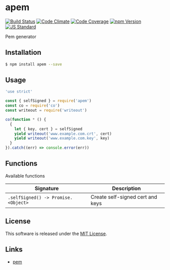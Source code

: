 apem
==========

<!---
This file is generated by ape-tmpl. Do not update manually.
--->

<!-- Badge Start -->
<a name="badges"></a>

[![Build Status][bd_travis_shield_url]][bd_travis_url]
[![Code Climate][bd_codeclimate_shield_url]][bd_codeclimate_url]
[![Code Coverage][bd_codeclimate_coverage_shield_url]][bd_codeclimate_url]
[![npm Version][bd_npm_shield_url]][bd_npm_url]
[![JS Standard][bd_standard_shield_url]][bd_standard_url]

[bd_repo_url]: https://github.com/a-labo/apem
[bd_travis_url]: http://travis-ci.org/a-labo/apem
[bd_travis_shield_url]: http://img.shields.io/travis/a-labo/apem.svg?style=flat
[bd_travis_com_url]: http://travis-ci.com/a-labo/apem
[bd_travis_com_shield_url]: https://api.travis-ci.com/a-labo/apem.svg?token=
[bd_license_url]: https://github.com/a-labo/apem/blob/master/LICENSE
[bd_codeclimate_url]: http://codeclimate.com/github/a-labo/apem
[bd_codeclimate_shield_url]: http://img.shields.io/codeclimate/github/a-labo/apem.svg?style=flat
[bd_codeclimate_coverage_shield_url]: http://img.shields.io/codeclimate/coverage/github/a-labo/apem.svg?style=flat
[bd_gemnasium_url]: https://gemnasium.com/a-labo/apem
[bd_gemnasium_shield_url]: https://gemnasium.com/a-labo/apem.svg
[bd_npm_url]: http://www.npmjs.org/package/apem
[bd_npm_shield_url]: http://img.shields.io/npm/v/apem.svg?style=flat
[bd_standard_url]: http://standardjs.com/
[bd_standard_shield_url]: https://img.shields.io/badge/code%20style-standard-brightgreen.svg

<!-- Badge End -->


<!-- Description Start -->
<a name="description"></a>

Pem generator

<!-- Description End -->


<!-- Overview Start -->
<a name="overview"></a>



<!-- Overview End -->


<!-- Sections Start -->
<a name="sections"></a>

<!-- Section from "doc/guides/01.Installation.md.hbs" Start -->

<a name="section-doc-guides-01-installation-md"></a>

Installation
-----

```bash
$ npm install apem --save
```


<!-- Section from "doc/guides/01.Installation.md.hbs" End -->

<!-- Section from "doc/guides/02.Usage.md.hbs" Start -->

<a name="section-doc-guides-02-usage-md"></a>

Usage
---------

```javascript
'use strict'

const { selfSigned } = require('apem')
const co = require('co')
const writeout = require('writeout')

co(function * () {
  {
    let { key, cert } = selfSigned
    yield writeout('www.example.com.crt', cert)
    yield writeout('www.example.com.key', key)
  }
}).catch((err) => console.error(err))


```


<!-- Section from "doc/guides/02.Usage.md.hbs" End -->

<!-- Section from "doc/guides/03.Functions.md.hbs" Start -->

<a name="section-doc-guides-03-functions-md"></a>

Functions
---------

Available functions

| Signature | Description |
| ---- | ----------- |
| `.selfSigned() -> Promise.<Object>` | Create self-signed cert and keys |


<!-- Section from "doc/guides/03.Functions.md.hbs" End -->


<!-- Sections Start -->


<!-- LICENSE Start -->
<a name="license"></a>

License
-------
This software is released under the [MIT License](https://github.com/a-labo/apem/blob/master/LICENSE).

<!-- LICENSE End -->


<!-- Links Start -->
<a name="links"></a>

Links
------

+ [pem][pem_url]

[pem_url]: https://github.com/andris9/pem#readme

<!-- Links End -->
